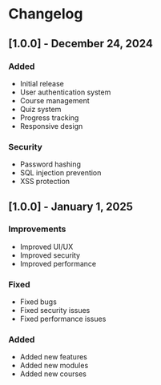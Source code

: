 # Changelog

## [1.0.0] - December 24, 2024
### Added
- Initial release
- User authentication system
- Course management
- Quiz system
- Progress tracking
- Responsive design

### Security
- Password hashing
- SQL injection prevention
- XSS protection

## [1.0.0] - January 1, 2025
### Improvements
- Improved UI/UX
- Improved security
- Improved performance

### Fixed
- Fixed bugs
- Fixed security issues
- Fixed performance issues

### Added
- Added new features
- Added new modules
- Added new courses


